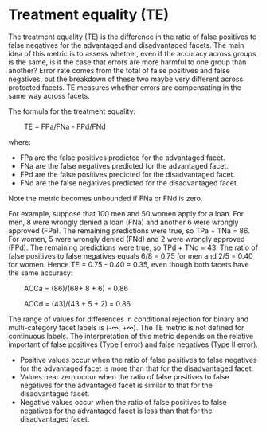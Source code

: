 # Treatment equality \(TE\)<a name="clarify-post-training-bias-metric-te"></a>

The treatment equality \(TE\) is the difference in the ratio of false positives to false negatives for the advantaged and disadvantaged facets\. The main idea of this metric is to assess whether, even if the accuracy across groups is the same, is it the case that errors are more harmful to one group than another? Error rate comes from the total of false positives and false negatives, but the breakdown of these two maybe very different across protected facets\. TE measures whether errors are compensating in the same way across facets\. 

The formula for the treatment equality:

        TE = FPa/FNa \- FPd/FNd

where:
+ FPa are the false positives predicted for the advantaged facet\.
+ FNa are the false negatives predicted for the advantaged facet\.
+ FPd are the false positives predicted for the disadvantaged facet\.
+ FNd are the false negatives predicted for the disadvantaged facet\.

Note the metric becomes unbounded if FNa or FNd is zero\.

For example, suppose that 100 men and 50 women apply for a loan\. For men, 8 were wrongly denied a loan \(FNa\) and another 6 were wrongly approved \(FPa\)\. The remaining predictions were true, so TPa \+ TNa = 86\. For women, 5 were wrongly denied \(FNd\) and 2 were wrongly approved \(FPd\)\. The remaining predictions were true, so TPd \+ TNd = 43\. The ratio of false positives to false negatives equals 6/8 = 0\.75 for men and 2/5 = 0\.40 for women\. Hence TE = 0\.75 \- 0\.40 = 0\.35, even though both facets have the same accuracy:

        ACCa = \(86\)/\(68\+ 8 \+ 6\) = 0\.86

        ACCd = \(43\)/\(43 \+ 5 \+ 2\) = 0\.86

The range of values for differences in conditional rejection for binary and multi\-category facet labels is \(\-∞, \+∞\)\. The TE metric is not defined for continuous labels\. The interpretation of this metric depends on the relative important of false positives \(Type I error\) and false negatives \(Type II error\)\. 
+ Positive values occur when the ratio of false positives to false negatives for the advantaged facet is more than that for the disadvantaged facet\. 
+ Values near zero occur when the ratio of false positives to false negatives for the advantaged facet is similar to that for the disadvantaged facet\. 
+ Negative values occur when the ratio of false positives to false negatives for the advantaged facet is less than that for the disadvantaged facet\. 